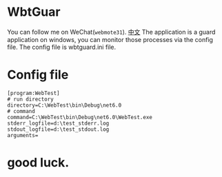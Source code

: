 # WbtGuar
You can follow me on WeChat(`webmote31`). [中文](./readme-zh.md)
The application is a guard application on windows, you can monitor those processes via the config file.
The config file is wbtguard.ini file.

# Config file
```
[program:WebTest]
# run directory
directory=C:\WebTest\bin\Debug\net6.0
# command
command=C:\WebTest\bin\Debug\net6.0\WebTest.exe
stderr_logfile=d:\test_stderr.log
stdout_logfile=d:\test_stdout.log
arguments=
```
# good luck.

